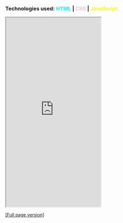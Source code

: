 ### Technologies used: <span style="color:cyan">HTML</span> | <span style="color:pink">CSS</span> | <span style="color:yellow">JavaScript</span>

<iframe src="https://bluephosphor.github.io/portfolio/asset/example/255clock.html" height="600" title="255clock"></iframe>

<a class="source-link" target="_blank" href="https://bluephosphor.github.io/portfolio/asset/example/255clock.html">[Full page version]</a>